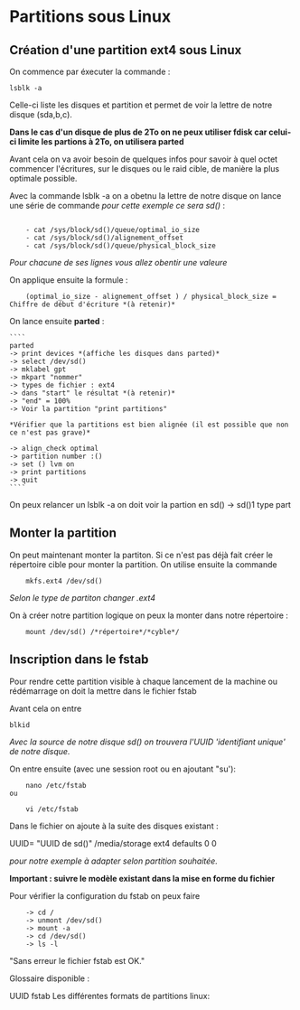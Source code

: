 # **Partitions sous Linux**

## **Création d'une partition ext4 sous Linux**

On commence par éxecuter la commande : 

````
lsblk -a
````

Celle-ci liste les disques et partition et permet de voir la lettre de notre disque (sda,b,c). 

**Dans le cas d'un disque de plus de 2To on ne peux utiliser fdisk car celui-ci limite les partions à 2To, on utilisera parted**

Avant cela on va avoir besoin de quelques infos pour savoir à quel octet commencer l'écritures, sur le disques ou le raid cible, de manière la plus optimale possible. 

Avec la commande lsblk -a on a obetnu la lettre de notre disque on lance une série de commande *pour cette exemple ce sera sd()* :

````

    - cat /sys/block/sd()/queue/optimal_io_size
    - cat /sys/block/sd()/alignement_offset
    - cat /sys/block/sd()/queue/physical_block_size

```` 

*Pour chacune de ses lignes vous allez obentir une valeure*

On applique ensuite la formule : 

````
    (optimal_io_size - alignement_offset ) / physical_block_size = Chiffre de début d'écriture *(à retenir)*

````

On lance ensuite **parted** :

    ````
    parted
    -> print devices *(affiche les disques dans parted)*
    -> select /dev/sd()
    -> mklabel gpt
    -> mkpart "nommer"
    -> types de fichier : ext4
    -> dans "start" le résultat *(à retenir)*
    -> "end" = 100%
    -> Voir la partition "print partitions"
    
    *Vérifier que la partitions est bien alignée (il est possible que non ce n'est pas grave)*
    
    -> align_check optimal
    -> partition number :()
    -> set () lvm on
    -> print partitions
    -> quit
    ````

On peux relancer un lsblk -a on doit voir la partion en sd() -> sd()1 type part

## Monter la partition

On peut maintenant monter la partiton. 
Si ce n'est pas déjà fait créer le répertoire cible pour monter la partition. 
On utilise ensuite la commande 

````
    mkfs.ext4 /dev/sd()
````

*Selon le type de partiton changer .ext4*

On à créer notre partition logique on peux la monter dans notre répertoire :

````
    mount /dev/sd() /*répertoire*/*cyble*/
````

## **Inscription dans le fstab**

Pour rendre cette partition visible à chaque lancement de la machine ou rédémarrage on doit la mettre dans le fichier fstab

Avant cela  on entre 
````
blkid
````
*Avec la source de notre disque sd() on trouvera l'UUID 'identifiant unique' de notre disque.* 


On entre ensuite (avec une session root ou en ajoutant "su'): 

````
    nano /etc/fstab
ou

    vi /etc/fstab
````

Dans le fichier on ajoute à la suite des disques existant : 

UUID= "UUID de sd()" /media/storage ext4 defaults 0 0 

*pour notre exemple à adapter selon partition souhaitée.*

**Important : suivre le modèle existant dans la mise en forme du fichier**

Pour vérifier la configuration du fstab on peux faire 

````
    -> cd /
    -> unmont /dev/sd()
    -> mount -a
    -> cd /dev/sd()
    -> ls -l
````

"Sans erreur le fichier fstab est OK." 

Glossaire disponible :

UUID
fstab
Les différentes formats de partitions linux: 
